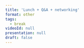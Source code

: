 ```yaml
---
title: 'Lunch + Q&A + networking'
format: other
tags:
  - break
videoId: null
presentation: null
draft: false
---
```

<!-- Lunch and Coffee is served over in our {{< button-link label="virtual Meet & Greet Room" icon="link" url="/online-conference/#the-meet--greet-room" >}}. The speakers from the last session are available for an after-talk chat at the tables. -->
